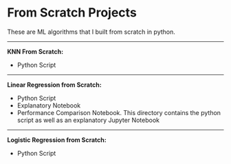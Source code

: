 # From Scratch Projects
These are ML algorithms that I built from scratch in python. 
  
---
  
**KNN From Scratch:**  
- Python Script
  
--- 
  
**Linear Regression from Scratch:**
- Python Script
- Explanatory Notebook
- Performance Comparison Notebook.
This directory contains the python script as well as an explanatory Jupyter Notebook
  
--- 
  
**Logistic Regression from Scratch:**  
- Python Script
